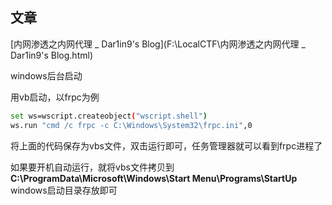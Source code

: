 ## 文章

[内网渗透之内网代理 _ Dar1in9's Blog](F:\LocalCTF\内网渗透之内网代理 _ Dar1in9's Blog.html)

windows后台启动

用vb启动，以frpc为例

```bash
set ws=wscript.createobject("wscript.shell")
ws.run "cmd /c frpc -c C:\Windows\System32\frpc.ini",0
```

将上面的代码保存为vbs文件，双击运行即可，任务管理器就可以看到frpc进程了

如果要开机自动运行，就将vbs文件拷贝到 **C:\ProgramData\Microsoft\Windows\Start Menu\Programs\StartUp** windows启动目录存放即可